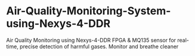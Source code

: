 # Air-Quality-Monitoring-System-using-Nexys-4-DDR
Air Quality Monitoring using Nexys-4-DDR FPGA &amp; MQ135 sensor for real-time, precise detection of harmful gases. Monitor and breathe cleaner
